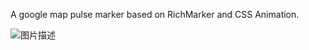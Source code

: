 
A google map pulse marker based on RichMarker and CSS Animation.

![图片描述][1]

  [1]: https://segmentfault.com/img/bVCAMQ
